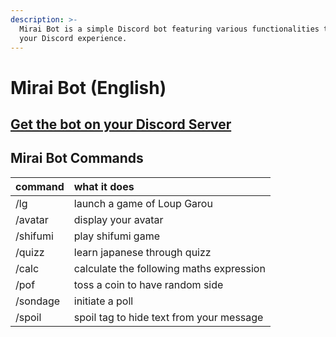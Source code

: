 ```yaml
---
description: >-
  Mirai Bot is a simple Discord bot featuring various functionalities to enhance
  your Discord experience.
---
```


# Mirai Bot \(English\)

## [Get the bot on your Discord Server](https://discordapp.com/api/oauth2/authorize?client_id=282635213769539584&scope=bot&permissions=1)

## Mirai Bot Commands

| command | what it does |
| :--- | :--- |
| /lg | launch a game of Loup Garou |
| /avatar | display your avatar |
| /shifumi | play shifumi game |
| /quizz | learn japanese through quizz |
| /calc | calculate the following maths expression |
| /pof | toss a coin to have random side |
| /sondage | initiate a poll |
| /spoil | spoil tag to hide text from your message |

#### 

